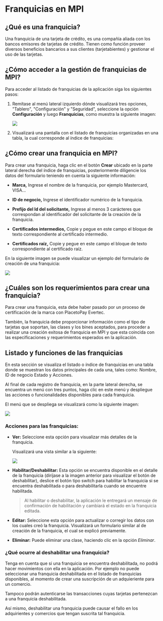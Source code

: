 # Franquicias en MPI

## ¿Qué es una franquicia?

Una franquicia de una tarjeta de crédito, es una compañía aliada con los bancos emisores de tarjetas de crédito. Tienen como función proveer diversos beneficios bancarios a sus clientes (tarjetabientes) y gestionar el uso de las tarjetas. 

## ¿Cómo acceder a la gestión de franquicias de MPI?

Para acceder al listado de franquicias de la aplicación siga los siguientes pasos:

1. Remítase al menú lateral izquierdo dónde visualizará tres opciones, "Tablero", "Configuración" y "Seguridad", seleccione la opción **Configuración** y luego **Franquicias**, como muestra la siguiente imagen:

    ![](https://wiki.placetopay.com/images/7/76/Mpi-franchises-menu-2.png)

2. Visualizará una pantalla con el listado de franquicias organizadas en una tabla, la cual corresponde al índice de franquicias:

## ¿Cómo crear una franquicia en MPI?

Para crear una franquicia, haga clic en el botón **Crear** ubicado en la parte lateral derecha del índice de franquicias, posteriormente diligencie los datos del formulario teniendo en cuenta la siguiente información:

- **Marca,** Ingrese el nombre de la franquicia, por ejemplo Mastercard, VISA...

- **ID de negocio,** Ingrese el identificador numérico de la franquicia.

- **Prefijo del Id del solicitante,** Ingrese al menos 3 carácteres que correspondan al identificador del solicitante de la creación de la franquicia.

- **Certificados intermedios,** Copie y pegue en este campo el bloque de texto correspondiente al certificado intermedio.

- **Certificados raíz,** Copie y pegue en este campo el bloque de texto correspondiente al certificado raíz.

En la siguiente imagen se puede visualizar un ejemplo del formulario de creación de una franquicia:

![](https://wiki.placetopay.com/images/9/9f/Create-franchise-mpi.png)

## ¿Cuáles son los requerimientos para crear una franquicia?

Para crear una franquicia, esta debe haber pasado por un proceso de certificación de la marca con PlacetoPay Evertec.

También, la franquicia debe proporcionar información como el tipo de tarjetas que soportan, las clases y los bines aceptados, para proceder a realizar una creación exitosa de franquicia en MPI y que esta coincida con las especificaciones y requerimientos esperados en la aplicación.

## Listado y funciones de las franquicias

En esta sección se visualiza el listado o índice de franquicias en una tabla donde se muestran los datos principales de cada una, tales como: Nombre, ID de negocio Estado y Acciones. 

Al final de cada registro de franquicia, en la parte lateral derecha, se encuentra un menú con tres puntos, haga clic en este menú y despliegue las acciones o funcionalidades disponibles para cada franquicia.

 El menú que se despliega se visualizará como la siguiente imagen:

![](https://wiki.placetopay.com/images/1/13/Franchises-index-mpi.png)

### Acciones para las franquicias:

- **Ver:** Seleccione esta opción para visualizar más detalles de la franquicia.

  Visualizará una vista similar a la siguiente:

  ![](https://wiki.placetopay.com/images/b/b6/Franchise-detail-mpi.png)

- **Habilitar/Deshabilitar:** Esta opción se encuentra disponible en el detalle de la franquicia (diríjase a la imagen anterior para visualizar el botón de deshabilitar), deslice el botón tipo switch para habilitar la franquicia si se encuentra deshabilitada o para deshabilitarla cuando se encuentre habilitada. 
  
  > Al habilitar o deshabilitar, la aplicación le entregará un mensaje de confirmación de habilitación y cambiará el estado en la franquicia editada.

- **Editar:** Seleccione esta opción para actualizar o corregir los datos con los cuales creó la franquicia. 
Visualizará un formulario similar al de creación de la franquicia, el cual se explicó previamente.

- **Eliminar:** Puede eliminar una clase, haciendo clic en la opción *Eliminar*. 

### ¿Qué ocurre al deshabilitar una franquicia?

Tenga en cuenta que si una franquicia se encuentra deshabilitada, no podrá hacer movimientos con ella en la aplicación. Por ejemplo no puede seleccionar una franquicia deshabilitada en el listado de franquicias disponibles, al momento de crear una suscripción de un adquieriente para un comercio. 

Tampoco podrán autenticarse las transacciones cuyas tarjetas pertenezcan a una franquicia deshabilitada. 

Así mismo, deshabilitar una franquicia puede causar el fallo en los adquirientes y comercios que tengan suscrita tal franquicia.

